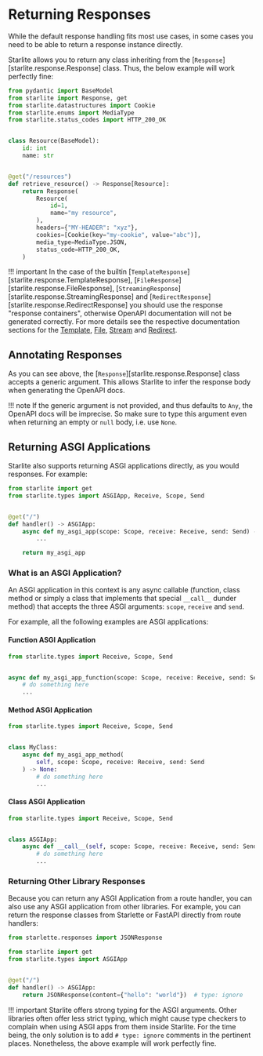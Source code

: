 # Returning Responses

While the default response handling fits most use cases, in some cases you need to be able to return a response instance
directly.

Starlite allows you to return any class inheriting from the [`Response`][starlite.response.Response] class. Thus, the below
example will work perfectly fine:

```python
from pydantic import BaseModel
from starlite import Response, get
from starlite.datastructures import Cookie
from starlite.enums import MediaType
from starlite.status_codes import HTTP_200_OK


class Resource(BaseModel):
    id: int
    name: str


@get("/resources")
def retrieve_resource() -> Response[Resource]:
    return Response(
        Resource(
            id=1,
            name="my resource",
        ),
        headers={"MY-HEADER": "xyz"},
        cookies=[Cookie(key="my-cookie", value="abc")],
        media_type=MediaType.JSON,
        status_code=HTTP_200_OK,
    )
```

!!! important
    In the case of the builtin [`TemplateResponse`][starlite.response.TemplateResponse],
    [`FileResponse`][starlite.response.FileResponse], [`StreamingResponse`][starlite.response.StreamingResponse] and
    [`RedirectResponse`][starlite.response.RedirectResponse] you should use the response "response containers", otherwise
    OpenAPI documentation will not be generated correctly. For more details see the respective documentation sections
    for the [Template](9-template-responses.md), [File](7-file-responses.md), [Stream](8-streaming-responses.md)
    and [Redirect](6-redirect-responses.md).

## Annotating Responses

As you can see above, the [`Response`][starlite.response.Response] class accepts a generic argument. This allows Starlite
to infer the response body when generating the OpenAPI docs.

!!! note
    If the generic argument is not provided, and thus defaults to `Any`, the OpenAPI docs will be imprecise. So make sure
    to type this argument even when returning an empty or `null` body, i.e. use `None`.

## Returning ASGI Applications

Starlite also supports returning ASGI applications directly, as you would responses. For example:

```python
from starlite import get
from starlite.types import ASGIApp, Receive, Scope, Send


@get("/")
def handler() -> ASGIApp:
    async def my_asgi_app(scope: Scope, receive: Receive, send: Send) -> None:
        ...

    return my_asgi_app
```

### What is an ASGI Application?

An ASGI application in this context is any async callable (function, class method or simply a class that implements
that special `__call__` dunder method) that accepts the three ASGI arguments: `scope`, `receive` and `send`.

For example, all the following examples are ASGI applications:

#### Function ASGI Application

```python
from starlite.types import Receive, Scope, Send


async def my_asgi_app_function(scope: Scope, receive: Receive, send: Send) -> None:
    # do something here
    ...
```

#### Method ASGI Application

```python
from starlite.types import Receive, Scope, Send


class MyClass:
    async def my_asgi_app_method(
        self, scope: Scope, receive: Receive, send: Send
    ) -> None:
        # do something here
        ...
```

#### Class ASGI Application

```python
from starlite.types import Receive, Scope, Send


class ASGIApp:
    async def __call__(self, scope: Scope, receive: Receive, send: Send) -> None:
        # do something here
        ...
```

### Returning Other Library Responses

Because you can return any ASGI Application from a route handler, you can also use any ASGI application from other
libraries. For example, you can return the response classes from Starlette or FastAPI directly from route handlers:

```python
from starlette.responses import JSONResponse

from starlite import get
from starlite.types import ASGIApp


@get("/")
def handler() -> ASGIApp:
    return JSONResponse(content={"hello": "world"})  # type: ignore
```

!!! important
    Starlite offers strong typing for the ASGI arguments. Other libraries often offer less strict typing, which might
    cause type checkers to complain when using ASGI apps from them inside Starlite.
    For the time being, the only solution is to add `# type: ignore` comments in the pertinent places.
    Nonetheless, the above example will work perfectly fine.
